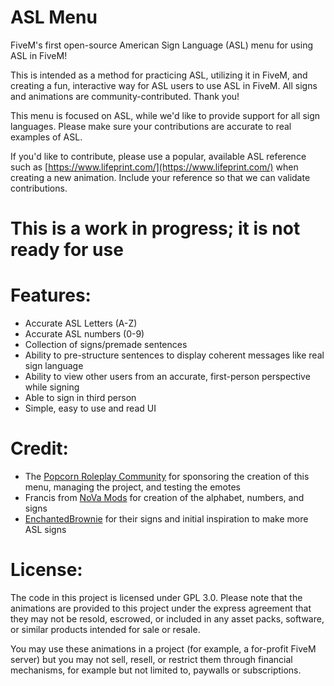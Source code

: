 # ASL Menu 

FiveM's first open-source American Sign Language (ASL) menu for using ASL in FiveM! 

This is intended as a method for practicing ASL, utilizing it in FiveM, and creating a fun, interactive way for ASL users to use ASL in FiveM. All signs and animations are community-contributed. Thank you!

This menu is focused on ASL, while we'd like to provide support for all sign languages. Please make sure your contributions are accurate to real examples of ASL.

If you'd like to contribute, please use a popular, available ASL reference such as [https://www.lifeprint.com/](https://www.lifeprint.com/) when creating a new animation. Include your reference so that we can validate contributions.


# This is a work in progress; it is not ready for use

# **Features:**
- Accurate ASL Letters (A-Z)
- Accurate ASL numbers (0-9)
- Collection of signs/premade sentences
- Ability to pre-structure sentences to display coherent messages like real sign language
- Ability to view other users from an accurate, first-person perspective while signing
- Able to sign in third person
- Simple, easy to use and read UI

# **Credit:**
- The [Popcorn Roleplay Community](https://discord.com/invite/popcornroleplay) for sponsoring the creation of this menu, managing the project, and testing the emotes
- Francis from [NoVa Mods](https://discord.gg/nova-mods) for creation of the alphabet, numbers, and signs
- [EnchantedBrownie](https://www.gta5-mods.com/misc/asl-animations) for their signs and initial inspiration to make more ASL signs

# **License:**

The code in this project is licensed under GPL 3.0. Please note that the animations are provided to this project under the express agreement that they may not be resold, escrowed, or included in any asset packs, software, or similar products intended for sale or resale. 

You may use these animations in a project (for example, a for-profit FiveM server) but you may not sell, resell, or restrict them through financial mechanisms, for example but not limited to, paywalls or subscriptions.

